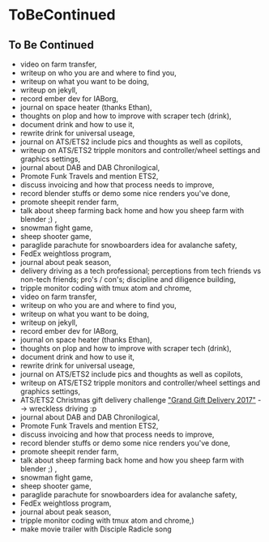 # ToBeContinued

## To Be Continued


* video on farm transfer,
* writeup on who you are and where to find you,
* writeup on what you want to be doing,
* writeup on jekyll,
* record ember dev for IABorg,
* journal on space heater (thanks Ethan),
* thoughts on plop and how to improve with scraper tech (drink),
* document drink and how to use it,
* rewrite drink for universal useage,
* journal on ATS/ETS2 include pics and thoughts as well as copilots,
* writeup on ATS/ETS2 tripple monitors and controller/wheel settings and graphics settings,
* journal about DAB and DAB Chronilogical,
* Promote Funk Travels and mention ETS2,
* discuss invoicing and how that process needs to improve,
* record blender stuffs or demo some nice renders you&#x27;ve done,
* promote sheepit render farm,
* talk about sheep farming back home and how you sheep farm with blender ;) ,
* snowman fight game,
* sheep shooter game,
* paraglide parachute for snowboarders idea for avalanche safety,
* FedEx weightloss program,
* journal about peak season,
* delivery driving as a tech professional; perceptions from tech friends vs non-tech friends; pro's / con's; discipline and diligence building,
* tripple monitor coding with tmux atom and chrome,
* video on farm transfer,
* writeup on who you are and where to find you,
* writeup on what you want to be doing,
* writeup on jekyll,
* record ember dev for IABorg,
* journal on space heater (thanks Ethan),
* thoughts on plop and how to improve with scraper tech (drink),
* document drink and how to use it,
* rewrite drink for universal useage,
* journal on ATS/ETS2 include pics and thoughts as well as copilots,
* writeup on ATS/ETS2 tripple monitors and controller/wheel settings and graphics settings,
* ATS/ETS2 Christmas gift delivery challenge ["Grand Gift Delivery 2017"](http://steamcommunity.com/games/americantrucksimulator/announcements/detail/1578940707937049194) --> wreckless driving :p
* journal about DAB and DAB Chronilogical,
* Promote Funk Travels and mention ETS2,
* discuss invoicing and how that process needs to improve,
* record blender stuffs or demo some nice renders you&#x27;ve done,
* promote sheepit render farm,
* talk about sheep farming back home and how you sheep farm with blender ;) ,
* snowman fight game,
* sheep shooter game,
* paraglide parachute for snowboarders idea for avalanche safety,
* FedEx weightloss program,
* journal about peak season,
* tripple monitor coding with tmux atom and chrome,)
* make movie trailer with Disciple Radicle song
